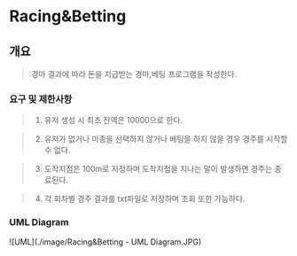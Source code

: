 # Racing&Betting

## 개요 
> 경마 결과에 따라 돈을 지급받는 경마,베팅 프로그램을 작성한다.

### 요구 및 제한사항
> 1. 유저 생성 시 최초 잔액은 10000으로 한다.

> 2. 유저가 없거나 마종을 선택하지 않거나 베팅을 하지 않을 경우 경주를 시작할 수 없다.

> 3. 도착지점은 100m로 지정하며 도착지점을 지나는 말이 발생하면 경주는 종료된다.

> 4. 각 회차별 경주 결과를 txt파일로 저장하며 조회 또한 가능하다.

### UML Diagram
![UML](./image/Racing&Betting - UML Diagram.JPG)

